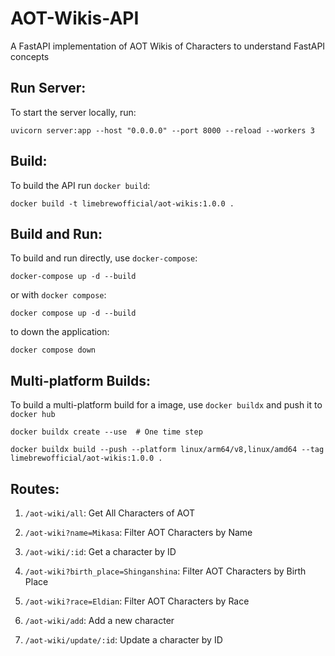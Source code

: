 # AOT-Wikis-API
A FastAPI implementation of AOT Wikis of Characters to understand FastAPI concepts

## Run Server:
To start the server locally, run:

    uvicorn server:app --host "0.0.0.0" --port 8000 --reload --workers 3
## Build:
To build the API run `docker build`:

    docker build -t limebrewofficial/aot-wikis:1.0.0 .


## Build and Run:
To build and run directly, use `docker-compose`:

    docker-compose up -d --build

or with `docker compose`:

    docker compose up -d --build


to down the application:

    docker compose down


## Multi-platform Builds:
To build a multi-platform build for a image, use `docker buildx` and push it to `docker hub`

    docker buildx create --use  # One time step

    docker buildx build --push --platform linux/arm64/v8,linux/amd64 --tag limebrewofficial/aot-wikis:1.0.0 .


## Routes:

1. `/aot-wiki/all`: Get All Characters of AOT

2. `/aot-wiki?name=Mikasa`: Filter AOT Characters by Name

3. `/aot-wiki/:id`: Get a character by ID

4. `/aot-wiki?birth_place=Shinganshina`: Filter AOT Characters by Birth Place

5. `/aot-wiki?race=Eldian`: Filter AOT Characters by Race

6. `/aot-wiki/add`: Add a new character

7. `/aot-wiki/update/:id`: Update a character by ID
